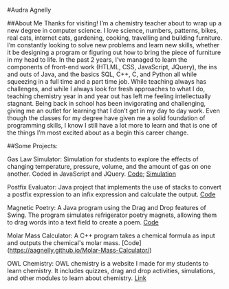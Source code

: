 #Audra Agnelly

##About Me
Thanks for visiting! I’m a chemistry teacher about to wrap up a new degree in computer science. I love science, numbers, patterns, bikes, real cats, internet cats, gardening, cooking, travelling and building furniture. I’m constantly looking to solve new problems and learn new skills, whether it be designing a program or figuring out how to bring the piece of furniture in my head to life. In the past 2 years, I’ve managed to learn the components of front-end work (HTLML, CSS, JavaScript, JQuery), the ins and outs of Java, and the basics SQL, C++, C, and Python all while squeezing in a full time and a part time job. While teaching always has challenges, and while I always look for fresh approaches to what I do, teaching chemistry year in and year out has left me feeling intellectually stagnant. Being back in school has been invigorating and challenging, giving me an outlet for learning that I don’t get in my day to day work. Even though the classes for my degree have given me a solid foundation of programming skills, I know I still have a lot more to learn and that is one of the things I’m most excited about as a begin this career change. 

##Some Projects:

Gas Law Simulator: Simulation for students to explore the effects of changing temperature, pressure, volume, and the amount of gas on one another. Coded in JavaScript and JQuery. [Code](https://aagnelly.github.io/Gas-Law-Simulator/); [Simulation](http://www.owlchemistry.com/gasSimulation.html)

Postfix Evaluator: Java project that implements the use of stacks to convert a postfix expression to an infix expression and calculate the output. [Code](https://aagnelly.github.io/postfix-evaluator/)

Magnetic Poetry: A Java program using the Drag and Drop features of Swing. The program simulates refrigerator poetry magnets, allowing them to drag words into a text field to create a poem. [Code]( https://aagnelly.github.io/Magnetic-Poetry/)

Molar Mass Calculator: A C++ program takes a chemical formula as input and outputs the chemical's molar mass. [Code] (https://aagnelly.github.io/Molar-Mass-Calculator/)

OWL Chemistry: OWL chemistry is a website I made for my students to learn chemistry. It includes quizzes, drag and drop activities, simulations, and other modules to learn about chemistry. [Link](www.owlchemistry.com)

